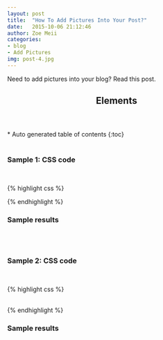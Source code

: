```yaml
---
layout: post
title:  "How To Add Pictures Into Your Post?"
date:   2015-10-06 21:12:46
author: Zoe Meii
categories: 
- blog
- Add Pictures
img: post-4.jpg
---
```


Need to add pictures into your blog? Read this post. <!--more-->


<section>
  <header>
    <h1 >Elements</h1>
  </header>
<div id="drawer" markdown="1">
*  Auto generated table of contents
{:toc}
</div>
</section>

<br/>
<h3> Sample 1: CSS code </h3>
<br/>

{% highlight css %}
<div>
	<img class="col one" src="{{ site.baseurl }}/assets/img/blog/post-1.jpg" alt="" title="example image"/>
</div>
{% endhighlight %}

<br/>
<h3> Sample results</h3>
<br/>

<div>
	<img class="col one" src="{{ site.baseurl }}/assets/img/blog/post-1.jpg" alt="" title="example image"/>
</div>




<br/>
<h3> Sample 2: CSS code </h3>
<br/>

{% highlight css %}
<div class="row bottommargin">
	<div>
		<img class="col-xs-12 col-sm-4 col-md-4" src="{{ site.baseurl }}/assets/img/blog/post-3.jpg" alt="" title="Listed All Contents"/>
		<img class="col-xs-12 col-sm-4 col-md-4" src="{{ site.baseurl }}/assets/img/blog/post-4.jpg" alt="" title="Listed All Contents"/>
		<img class="col-xs-12 col-sm-4 col-md-4" src="{{ site.baseurl }}/assets/img/blog/post-5.jpg" alt="" title="Listed All Contents"/>
	</div>
</div>
{% endhighlight %}

<br/>
<h3> Sample results</h3>
<br/>

<div class="row bottommargin">
	<div>
		<img class="col-xs-12 col-sm-4 col-md-4" src="{{ site.baseurl }}/assets/img/blog/post-3.jpg" alt="" title="Listed All Contents"/>
		<img class="col-xs-12 col-sm-4 col-md-4" src="{{ site.baseurl }}/assets/img/blog/post-4.jpg" alt="" title="Listed All Contents"/>
		<img class="col-xs-12 col-sm-4 col-md-4" src="{{ site.baseurl }}/assets/img/blog/post-5.jpg" alt="" title="Listed All Contents"/>
	</div>
</div>

